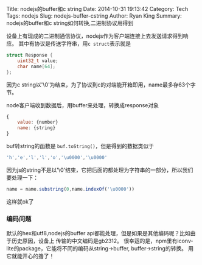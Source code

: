 Title:  nodejs的buffer和c string
Date: 2014-10-31 19:13:42
Category: Tech
Tags: nodejs
Slug: nodejs-buffer-cstring
Author: Ryan King
Summary: nodejs的buffer和c string如何转换,二进制协议用得到

设备上有现成的二进制通信协议，nodejs作为客户端连接上去发送请求得到响应。
其中有协议是传送字符串，用`c struct`表示就是
```c
struct Response {
    uint32_t value;
    char name[64];
};
```
因为c string以'\0'为结束，为了协议到c的对端能开箱即用，name最多存63个字节。

node客户端收到数据后，用buffer来处理，转换成response对象
```javascript
{
    value: {number}
    name: {string}
}
```
buf转string的函数是 `buf.toString()`，但是得到的数据类似于
```javascript
'h','e','l','l','o','\u0000','\u0000'
```
因为js的string不是以'\0'结束，它把后面的都处理为字符串的一部分，所以我们要处理一下：
```javascript
name = name.substring(0,name.indexOf('\u0000'))
```
这样就ok了

### 编码问题
默认的hex和utf8,nodejs的buffer api都能处理，但是如果是其他编码呢？比如由于历史原因，设备上
传输的中文编码是gb2312。
很幸运的是，npm里有iconv-lite的package，它能将不同的编码从string->buffer, buffer->string的转换。
用它就能开心的撸了！
